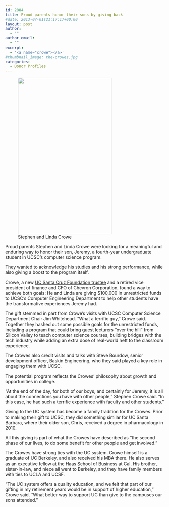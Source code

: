 ```yaml
---
id: 2884
title: Proud parents honor their sons by giving back
#date: 2013-07-01T21:17:17+00:00
layout: post
author:
  - ""
author_email:
  - ""
excerpt:
  - '<a name="crowe"></a>'
#thumbnail_image: the-crowes.jpg
categories:
  - Donor Profiles
---
```

<figure id="attachment_2885" style="width: 297px" class="wp-caption alignright"><img class="size-full wp-image-2885" src="http://live-ucsc-giving.pantheonsite.io/wp-content/uploads/2017/09/the-crowes.jpg" alt="" width="297" height="494" srcset="https://ucsc-giving.lndo.site/wp-content/uploads/2017/09/the-crowes.jpg 297w, https://ucsc-giving.lndo.site/wp-content/uploads/2017/09/the-crowes-180x300.jpg 180w" sizes="(max-width: 297px) 100vw, 297px" /><figcaption class="wp-caption-text">Stephen and Linda Crowe</figcaption></figure> 

Proud parents Stephen and Linda Crowe were looking for a meaningful and enduring way to honor their son, Jeremy, a fourth-year undergraduate student in UCSC&#8217;s computer science program.

They wanted to acknowledge his studies and his strong performance, while also giving a boost to the program itself.

Crowe, a new [UC Santa Cruz Foundation trustee](/about/trustees/#crowe) and a retired vice president of finance and CFO of Chevron Corporation, found a way to achieve both goals: He and Linda are giving $100,000 in unrestricted funds to UCSC&#8217;s Computer Engineering Department to help other students have the transformative experiences Jeremy had.

The gift stemmed in part from Crowe&#8217;s visits with UCSC Computer Science Department Chair Jim Whitehead. &#8220;What a terrific guy,&#8221; Crowe said. Together they hashed out some possible goals for the unrestricted funds, including a program that could bring guest lecturers &#8220;over the hill&#8221; from Silicon Valley to teach computer science courses, building bridges with the tech industry while adding an extra dose of real-world heft to the classroom experience.

The Crowes also credit visits and talks with Steve Bourdow, senior development officer, Baskin Engineering, who they said played a key role in engaging them with UCSC.

The potential program reflects the Crowes&#8217; philosophy about growth and opportunities in college.

&#8220;At the end of the day, for both of our boys, and certainly for Jeremy, it is all about the connections you have with other people,&#8221; Stephen Crowe said. &#8220;In this case, he had such a terrific experience with faculty and other students.&#8221;

Giving to the UC system has become a family tradition for the Crowes. Prior to making their gift to UCSC, they did something similar for UC Santa Barbara, where their older son, Chris, received a degree in pharmacology in 2010.

All this giving is part of what the Crowes have described as &#8220;the second phase of our lives, to do some benefit for other people and get involved.&#8221;

The Crowes have strong ties with the UC system. Crowe himself is a graduate of UC Berkeley, and also received his MBA there. He also serves as an executive fellow at the Haas School of Business at Cal. His brother, sister-in-law, and niece all went to Berkeley, and they have family members with ties to UCLA and UCSF.

&#8220;The UC system offers a quality education, and we felt that part of our gifting in my retirement years would be in support of higher education,&#8221; Crowe said. &#8220;What better way to support UC than give to the campuses our sons attended.&#8221;